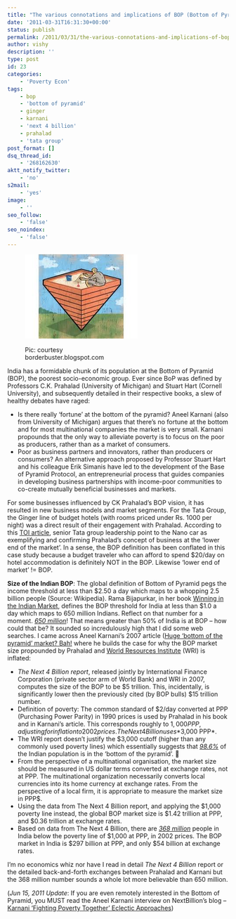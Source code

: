 ```yaml
---
title: "The various connotations and implications of BOP (Bottom of Pyramid)"
date: '2011-03-31T16:31:30+00:00'
status: publish
permalink: /2011/03/31/the-various-connotations-and-implications-of-bop-bottom-of-pyramid
author: vishy
description: ''
type: post
id: 23
categories:
    - 'Poverty Econ'
tags:
    - bop
    - 'bottom of pyramid'
    - ginger
    - karnani
    - 'next 4 billion'
    - prahalad
    - 'tata group'
post_format: []
dsq_thread_id:
    - '268162630'
aktt_notify_twitter:
    - 'no'
s2mail:
    - 'yes'
image:
    - ''
seo_follow:
    - 'false'
seo_noindex:
    - 'false'
---
```

<figure aria-describedby="caption-attachment-1654" class="wp-caption alignleft" id="attachment_1654" style="width: 256px">

[![](../../../../uploads/2011/03/bop_borderbuster_blogspot_com.jpeg "bop_borderbuster_blogspot_com")](../../../../uploads/2011/03/bop_borderbuster_blogspot_com.jpeg)<figcaption class="wp-caption-text" id="caption-attachment-1654">Pic: courtesy borderbuster.blogspot.com</figcaption></figure>

India has a formidable chunk of its population at the Bottom of Pyramid (BOP), the poorest socio-economic group. Ever since BoP was defined by Professors C.K. Prahalad (University of Michigan) and Stuart Hart (Cornell University), and subsequently detailed in their respective books, a slew of healthy debates have raged:

- Is there really ‘fortune’ at the bottom of the pyramid? Aneel Karnani (also from University of Michigan) argues that there’s no fortune at the bottom and for most multinational companies the market is very small. Karnani propounds that the only way to alleviate poverty is to focus on the poor as producers, rather than as a market of consumers.
- Poor as business partners and innovators, rather than producers or consumers? An alternative approach proposed by Professor Stuart Hart and his colleague Erik Simanis have led to the development of the Base of Pyramid Protocol, an entrepreneurial process that guides companies in developing business partnerships with income-poor communities to co-create mutually beneficial businesses and markets.

For some businesses influenced by CK Prahalad’s BOP vision, it has resulted in new business models and market segments. For the Tata Group, the Ginger line of budget hotels (with rooms priced under Rs. 1000 per night) was a direct result of their engagement with Prahalad. According to this [TOI article](http://articles.timesofindia.indiatimes.com/2010-04-19/india-business/28135235_1_ck-prahalad-fmcg-major-hindustan-unilever-hotels), senior Tata group leadership point to the Nano car as exemplifying and confirming Prahalad’s concept of business at the ‘lower end of the market’. In a sense, the BOP definition has been conflated in this case study because a budget traveler who can afford to spend $20/day on hotel accommodation is definitely NOT in the BOP. Likewise ‘lower end of market’ != BOP.

**Size of the Indian BOP**: The global definition of Bottom of Pyramid pegs the income threshold at less than $2.50 a day which maps to a whopping 2.5 billion people (Source: Wikipedia). Rama Bijapurkar, in her book [Winning in the Indian Market](http://www.flipkart.com/winning-indian-market-rama-bijapurkar-book-047082199x), defines the BOP threshold for India at less than $1.0 a day which maps to 650 million Indians. Reflect on that number for a moment. <span style="text-decoration: underline;">*650 million*</span>! That means greater than 50% of India is at BOP – how could that be? It sounded so incredulously high that I did some web searches. I came across Aneel Karnani’s 2007 article ([Huge ‘bottom of the pyramid’ market? Bah!](http://www.rediff.com/money/2007/jul/05guest1.htm) where he builds the case for why the BOP market size propounded by Prahalad and [World Resources Institute](http://www.wri.org/) (WRI) is inflated:

- *The Next 4 Billion report*, released jointly by International Finance Corporation (private sector arm of World Bank) and WRI in 2007, computes the size of the BOP to be $5 trillion. This, incidentally, is significantly lower then the previously cited (by BOP bulls) $15 trillion number.
- Definition of poverty: The common standard of $2/day converted at PPP (Purchasing Power Parity) in 1990 prices is used by Prahalad in his book and in Karnani’s article. This corresponds roughly to $1,000 PPP, adjusting for inflation to 2002 prices. The Next 4 Billion uses *$3,000 PPP*.
- The WRI report doesn’t justify the $3,000 cutoff (higher than any commonly used poverty lines) which essentially suggests that <span style="text-decoration: underline;">*98.6%*</span> of the Indian population is in the ‘bottom of the pyramid’. 🙂
- From the perspective of a multinational organisation, the market size should be measured in US dollar terms converted at exchange rates, not at PPP. The multinational organization necessarily converts local currencies into its home currency at exchange rates. From the perspective of a local firm, it is appropriate to measure the market size in PPP$.
- Using the data from The Next 4 Billion report, and applying the $1,000 poverty line instead, the global BOP market size is $1.42 trillion at PPP, and $0.36 trillion at exchange rates.
- Based on data from The Next 4 Billion, there are <span style="text-decoration: underline;">*368 million*</span> people in India below the poverty line of $1,000 at PPP, in 2002 prices. The BOP market in India is $297 billion at PPP, and only $54 billion at exchange rates.

I’m no economics whiz nor have I read in detail *The Next 4 Billion* report or the detailed back-and-forth exchanges between Prahalad and Karnani but the 368 million number sounds a whole lot more believable than 650 million.

(*Jun 15, 2011 Update*: If you are even remotely interested in the Bottom of Pyramid, you MUST read the Aneel Karnani interview on NextBillion’s blog – [Karnani ‘Fighting Poverty Together’ Eclectic Approaches](http://www.nextbillion.net/blog/2011/06/14/karnanis-))